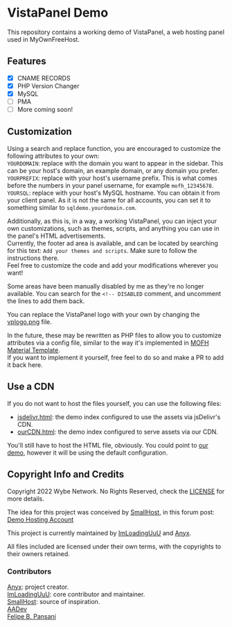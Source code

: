 # VistaPanel Demo

This repository contains a working demo of VistaPanel, a web hosting panel used in MyOwnFreeHost.  

## Features
- [x] CNAME RECORDS
- [x] PHP Version Changer
- [x] MySQL
- [ ] PMA
- [ ] More coming soon!

## Customization
Using a search and replace function, you are encouraged to customize the following attributes to your own:  
```YOURDOMAIN```: replace with the domain you want to appear in the sidebar. This can be your host's domain, an example domain, or any domain you prefer.  
```YOURPREFIX```: replace with your host's username prefix. This is what comes before the numbers in your panel username, for example ```mofh_12345678```.  
```YOURSQL```: replace with your host's MySQL hostname. You can obtain it from your client panel. As it is not the same for all accounts, you can set it to something similar to ```sqldemo.yourdomain.com```.  

Additionally, as this is, in a way, a working VistaPanel, you can inject your own customizations, such as themes, scripts, and anything you can use in the panel's HTML advertisements.  
Currently, the footer ad area is available, and can be located by searching for this text: ```Add your themes and scripts```. Make sure to follow the instructions there.  
Feel free to customize the code and add your modifications wherever you want!

Some areas have been manually disabled by me as they're no longer available. You can search for the ```<!-- DISABLED``` comment, and uncomment the lines to add them back.

You can replace the VistaPanel logo with your own by changing the [vplogo.png](elements/vplogo.png) file.

In the future, these may be rewritten as PHP files to allow you to customize attributes via a config file, similar to the way it's implemented in [MOFH Material Template](https://github.com/MOFHDevs/mofh-material-template/blob/master/config.php).  
If you want to implement it yourself, free feel to do so and make a PR to add it back here.

## Use a CDN
If you do not want to host the files yourself, you can use the following files:
* [jsdelivr.html](jsdelivr.html): the demo index configured to use the assets via jsDelivr's CDN.
* [ourCDN.html](ourCDN.html): the demo index configured to serve assets via our CDN.

You'll still have to host the HTML file, obviously. You could point to [our demo](https://vpd.cdn.wybenetwork.com), however it will be using the default configuration.

## Copyright Info and Credits
Copyright 2022 Wybe Network. No Rights Reserved, check the [LICENSE](LICENSE.md) for more details.

The idea for this project was conceived by [SmallHost](https://smallhost.us.to), in this forum post: [Demo Hosting Account](https://www.byet.net/index.php?/topic/24001-demo-hosting-account/)

This project is currently maintained by [ImLoadingUuU](https://github.com/ImLoadingUuU) and [Anyx](https://github.com/4yx).

All files included are licensed under their own terms, with the copyrights to their owners retained.

### Contributors
[Anyx](https://github.com/4yx): project creator.  
[ImLoadingUuU](https://github.com/ImLoadingUuU): core contributor and maintainer.  
[SmallHost](https://github.com/SmallHost): source of inspiration.  
[AADev](https://github.com/aa22dev)  
[Felipe B. Pansani](https://github.com/fbp110)
